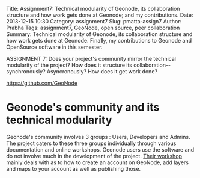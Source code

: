 Title: Assignment7: Technical modularity of Geonode, its collaboration structure and how work gets done at Geonode; and my contributions.
Date: 2013-12-15 10:30
Category: assignment7
Slug: pmatta-assign7
Author: Prabha
Tags: assignment7, GeoNode, open source, peer collaboration
Summary: Technical modularity of Geonode, its collaboration structure and how work gets done at Geonode. Finally, my contributions to Geonode and OpenSource software in this semester.

ASSIGNMENT 7: Does your project's community mirror the technical modularity of the project? How does it structure its collaboration--synchronously? Asyncronously? How does it get work done?


https://github.com/GeoNode

# Geonode's community and its technical modularity

Geonode's community involves 3 groups : Users, Developers and Admins. The project caters to these three groups individually through various documentation and online workshops. 
Geonode users use the software and do not involve much in the development of the project. [Their workshop](http://docs.geonode.org/en/latest/tutorials/users/index.html#users) mainly deals with as to how to create an account on GeoNode, add layers and maps to your account as well as publishing those.
